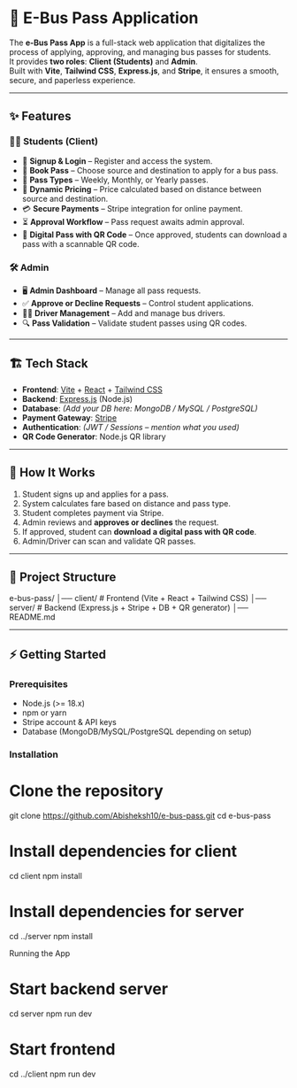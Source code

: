 # 🚌 E-Bus Pass Application

The **e-Bus Pass App** is a full-stack web application that digitalizes the process of applying, approving, and managing bus passes for students.  
It provides **two roles**: **Client (Students)** and **Admin**.  
Built with **Vite**, **Tailwind CSS**, **Express.js**, and **Stripe**, it ensures a smooth, secure, and paperless experience.

---

## ✨ Features

### 👨‍🎓 Students (Client)
- 🔑 **Signup & Login** – Register and access the system.
- 🎫 **Book Pass** – Choose source and destination to apply for a bus pass.
- 📅 **Pass Types** – Weekly, Monthly, or Yearly passes.
- 📍 **Dynamic Pricing** – Price calculated based on distance between source and destination.
- 💳 **Secure Payments** – Stripe integration for online payment.
- ⏳ **Approval Workflow** – Pass request awaits admin approval.
- 📲 **Digital Pass with QR Code** – Once approved, students can download a pass with a scannable QR code.

### 🛠️ Admin
- 🖥️ **Admin Dashboard** – Manage all pass requests.
- ✅ **Approve or Decline Requests** – Control student applications.
- 👨‍✈️ **Driver Management** – Add and manage bus drivers.
- 🔍 **Pass Validation** – Validate student passes using QR codes.

---

## 🏗️ Tech Stack
- **Frontend**: [Vite](https://vitejs.dev/) + [React](https://react.dev/) + [Tailwind CSS](https://tailwindcss.com/)
- **Backend**: [Express.js](https://expressjs.com/) (Node.js)
- **Database**: *(Add your DB here: MongoDB / MySQL / PostgreSQL)*
- **Payment Gateway**: [Stripe](https://stripe.com/)
- **Authentication**: *(JWT / Sessions – mention what you used)*
- **QR Code Generator**: Node.js QR library

---

## 🚀 How It Works
1. Student signs up and applies for a pass.
2. System calculates fare based on distance and pass type.
3. Student completes payment via Stripe.
4. Admin reviews and **approves or declines** the request.
5. If approved, student can **download a digital pass with QR code**.
6. Admin/Driver can scan and validate QR passes.

---

## 📂 Project Structure
e-bus-pass/
│── client/ # Frontend (Vite + React + Tailwind CSS)
│── server/ # Backend (Express.js + Stripe + DB + QR generator)
│── README.md


---

## ⚡ Getting Started

### Prerequisites
- Node.js (>= 18.x)
- npm or yarn
- Stripe account & API keys
- Database (MongoDB/MySQL/PostgreSQL depending on setup)

### Installation

# Clone the repository
git clone https://github.com/Abisheksh10/e-bus-pass.git
cd e-bus-pass

# Install dependencies for client
cd client
npm install

# Install dependencies for server
cd ../server
npm install

Running the App
# Start backend server
cd server
npm run dev

# Start frontend
cd ../client
npm run dev

